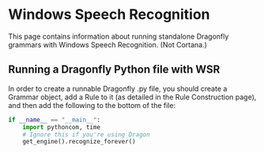 # Windows Speech Recognition

This page contains information about running standalone Dragonfly grammars with Windows Speech Recognition. (Not Cortana.)

## Running a Dragonfly Python file with WSR

In order to create a runnable Dragonfly .py file, you should create a Grammar object, add a Rule to it (as detailed in the Rule Construction page), and then add the following to the bottom of the file:

```python
if __name__ == "__main__":
    import pythoncom, time
    # Ignore this if you're using Dragon
    get_engine().recognize_forever()
```
